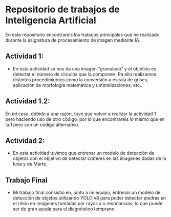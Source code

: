 # Repositorio de trabajos de Inteligencia Artificial

En este repositorio encontrareis los trabajos principales que he realizado durante la asignatura de procesamiento de imagen mediante IA.

## Actividad 1:
- En esta actividad se nos da una imagen "granulada" y el objetivo es detectar el número de circulos que la componen. Pa ello realizamos distintos procedimientos como la conversión a escala de grises, aplicación de morfología matemática y umbralizaciones, etc...

## Actividad 1.2:
En mi caso, debido a una razón, tuve que volver a realizar la actividad 1 pero haciendo uso de otro código, por lo que encontrareis lo mismo que en la 1 pero con un código alternativo.

## Actividad 2:
- En esta actividad tuvimos que entrenar un modelo de detección de objetos con el objetivo de detectar cráteres en las imagenes dadas de la luna y de Marte.

## Trabajo Final
- Mi trabajo final consistió en, junto a mi equipo, entrenar un modelo de detección de objetos utilizando YOLO v8 para poder detectar piedras en el riñón en imágenes tomadas por rayos x o resonancias, lo que puede ser de gran ayuda para el diagnóstico temprano.

